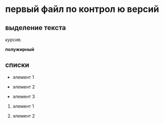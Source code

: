 # первый файл по контрол ю версий

## выделение текста

*курсив.*

**полужирный**

## списки
* элемент 1

* элемент 2

* элемент 3

1. элемент 1

2. элемент 2

